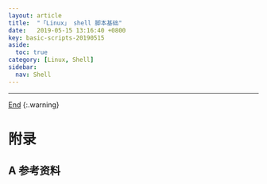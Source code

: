 ```yaml
---
layout: article
title:  "「Linux」 shell 脚本基础"
date:   2019-05-15 13:16:40 +0800
key: basic-scripts-20190515
aside:
  toc: true
category: [Linux, Shell]
sidebar:
  nav: Shell
---
```

<span id="head"></span>
<!--more-->




-------------------  
[End](#head)
{:.warning}  


# 附录
## A 参考资料
